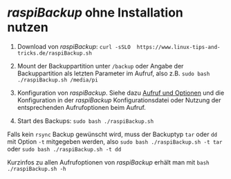 <a name="adhoc"></a>
# *raspiBackup* ohne Installation nutzen

1. Download von *raspiBackup*: `curl -sSLO  https://www.linux-tips-and-tricks.de/raspiBackup.sh`

1. Mount der Backuppartition unter `/backup` oder Angabe der Backuppartition als letzten
   Parameter im Aufruf, also z.B. `sudo bash ./raspiBackup.sh /media/pi`

1. Konfiguration von *raspiBackup*. Siehe dazu [Aufruf und Optionen](invocation-options.md) und
   die Konfiguration in der *raspiBackup* Konfigurationsdatei oder Nutzung der entsprechenden Aufrufoptionen
   beim Aufruf. 

1. Start des Backups:  `sudo bash ./raspiBackup.sh`

Falls kein `rsync` Backup gewünscht wird, muss der Backuptyp `tar` oder `dd` mit Option `-t`
mitgegeben werden, also `sudo bash ./raspiBackup.sh -t tar` oder `sudo bash ./raspiBackup.sh -t dd`

Kurzinfos zu allen Aufrufoptionen von *raspiBackup* erhält man mit `bash ./raspiBackup.sh -h`

[.status]: translated

